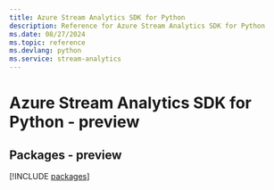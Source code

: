 ```yaml
---
title: Azure Stream Analytics SDK for Python
description: Reference for Azure Stream Analytics SDK for Python
ms.date: 08/27/2024
ms.topic: reference
ms.devlang: python
ms.service: stream-analytics
---
```

# Azure Stream Analytics SDK for Python - preview
## Packages - preview
[!INCLUDE [packages](stream-analytics-index.md)]